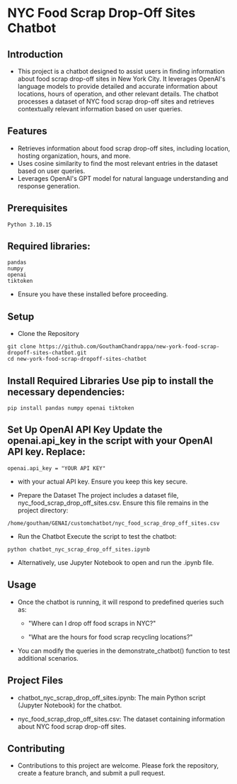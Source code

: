 # NYC Food Scrap Drop-Off Sites Chatbot
 ## Introduction
- This project is a chatbot designed to assist users in finding information about food scrap drop-off sites in New York City. It leverages OpenAI's language models to provide detailed and accurate information about locations, hours of operation, and other relevant details. The chatbot processes a dataset of NYC food scrap drop-off sites and retrieves contextually relevant information based on user queries.

## Features
- Retrieves information about food scrap drop-off sites, including location, hosting organization, hours, and more.
- Uses cosine similarity to find the most relevant entries in the dataset based on user queries.
- Leverages OpenAI's GPT model for natural language understanding and response generation.

##  Prerequisites
```
Python 3.10.15
```

## Required libraries:
```
pandas
numpy
openai
tiktoken
```
- Ensure you have these installed before proceeding.

## Setup
 - Clone the Repository
```
git clone https://github.com/GouthamChandrappa/new-york-food-scrap-dropoff-sites-chatbot.git
cd new-york-food-scrap-dropoff-sites-chatbot
```

## Install Required Libraries Use pip to install the necessary dependencies:
```
pip install pandas numpy openai tiktoken
```
## Set Up OpenAI API Key Update the openai.api_key in the script with your OpenAI API key. Replace:
```
openai.api_key = "YOUR API KEY"
```
- with your actual API key. Ensure you keep this key secure.

- Prepare the Dataset The project includes a dataset file, nyc_food_scrap_drop_off_sites.csv. Ensure this file remains in the project directory:
```
/home/goutham/GENAI/customchatbot/nyc_food_scrap_drop_off_sites.csv
```
- Run the Chatbot Execute the script to test the chatbot:
```
python chatbot_nyc_scrap_drop_off_sites.ipynb
```
- Alternatively, use Jupyter Notebook to open and run the .ipynb file.

## Usage
* Once the chatbot is running, it will respond to predefined queries such as:

  - "Where can I drop off food scraps in NYC?"

  - "What are the hours for food scrap recycling locations?"

- You can modify the queries in the demonstrate_chatbot() function to test additional scenarios.

## Project Files
- chatbot_nyc_scrap_drop_off_sites.ipynb: The main Python script (Jupyter Notebook) for the chatbot.

- nyc_food_scrap_drop_off_sites.csv: The dataset containing information about NYC food scrap drop-off sites.

## Contributing
- Contributions to this project are welcome. Please fork the repository, create a feature branch, and submit a pull request.

